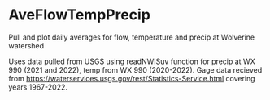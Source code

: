 # AveFlowTempPrecip
Pull and plot daily averages for flow, temperature and precip at Wolverine watershed

Uses data pulled from USGS using readNWISuv function for precip at WX 990 (2021 and 2022), temp from WX 990 (2020-2022).
Gage data recieved from https://waterservices.usgs.gov/rest/Statistics-Service.html covering years 1967-2022. 
